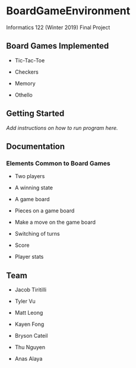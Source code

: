 # BoardGameEnvironment
Informatics 122 (Winter 2019) Final Project

## Board Games Implemented

- Tic-Tac-Toe

- Checkers

- Memory

- Othello

## Getting Started

*Add instructions on how to run program here.*

## Documentation

### Elements Common to Board Games

- Two players

- A winning state

- A game board

- Pieces on a game board

- Make a move on the game board

- Switching of turns

- Score

- Player stats

## Team

- Jacob Tiritilli

- Tyler Vu

- Matt Leong

- Kayen Fong

- Bryson Cateil

- Thu Nguyen

- Anas Alaya
